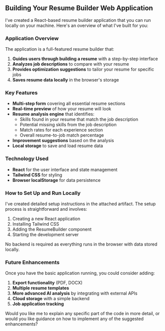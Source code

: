 ## Building Your Resume Builder Web Application

I've created a React-based resume builder application that you can run locally on your machine. Here's an overview of what I've built for you:

### Application Overview

The application is a full-featured resume builder that:

1. **Guides users through building a resume** with a step-by-step interface
2. **Analyzes job descriptions** to compare with your resume
3. **Provides optimization suggestions** to tailor your resume for specific jobs
4. **Saves resume data locally** in the browser's storage

### Key Features

- **Multi-step form** covering all essential resume sections
- **Real-time preview** of how your resume will look
- **Resume analysis engine** that identifies:
  - Skills found in your resume that match the job description
  - Potential missing skills from the job description
  - Match rates for each experience section
  - Overall resume-to-job match percentage
- **Improvement suggestions** based on the analysis
- **Local storage** to save and load resume data

### Technology Used

- **React** for the user interface and state management
- **Tailwind CSS** for styling
- **Browser localStorage** for data persistence

### How to Set Up and Run Locally

I've created detailed setup instructions in the attached artifact. The setup process is straightforward and involves:

1. Creating a new React application
2. Installing Tailwind CSS
3. Adding the ResumeBuilder component
4. Starting the development server

No backend is required as everything runs in the browser with data stored locally.

### Future Enhancements

Once you have the basic application running, you could consider adding:

1. **Export functionality** (PDF, DOCX)
2. **Multiple resume templates**
3. **More advanced AI analysis** by integrating with external APIs
4. **Cloud storage** with a simple backend
5. **Job application tracking**

Would you like me to explain any specific part of the code in more detail, or would you like guidance on how to implement any of the suggested enhancements?
